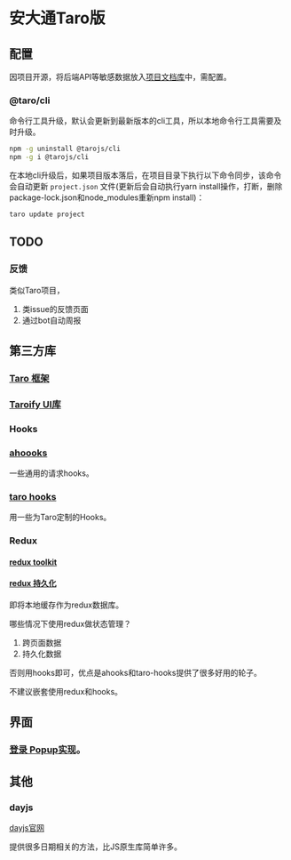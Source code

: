 # 安大通Taro版

## 配置

因项目开源，将后端API等敏感数据放入[项目文档库](https://ahuer.yuque.com/docs/share/b7f86141-33ee-4a06-8398-50467eee6f6a)中，需配置。

### @taro/cli

命令行工具升级，默认会更新到最新版本的cli工具，所以本地命令行工具需要及时升级。

```bash
npm -g uninstall @tarojs/cli
npm -g i @tarojs/cli
```

在本地cli升级后，如果项目版本落后，在项目目录下执行以下命令同步，该命令会自动更新 `project.json` 文件(更新后会自动执行yarn install操作，打断，删除package-lock.json和node_modules重新npm install)：

```bash
taro update project
```

## TODO

### 反馈
类似Taro项目，
1. 类issue的反馈页面
2. 通过bot自动周报

## 第三方库

### [Taro 框架](https://docs.taro.zone/docs/GETTING-STARTED)

### [Taroify UI库](https://taroify.gitee.io/taroify.com/quickstart/)

### Hooks

### [ahoooks](https://ahooks.js.org/zh-CN/hooks/use-request/index)
一些通用的请求hooks。

### [taro hooks](https://taro-hooks-innocces.vercel.app/hooks/basic/use-app)

用一些为Taro定制的Hooks。

### Redux

#### [redux toolkit](https://redux-toolkit.js.org/tutorials/quick-start)

#### [redux 持久化](https://github.com/mefengl/redux-persist-taro-storage/tree/patch-1)

即将本地缓存作为redux数据库。

哪些情况下使用redux做状态管理？
1. 跨页面数据
2. 持久化数据

否则用hooks即可，优点是ahooks和taro-hooks提供了很多好用的轮子。

不建议嵌套使用redux和hooks。

## 界面
### [登录 Popup实现](https://taroify.gitee.io/taroify.com/components/popup/)。

## 其他

### dayjs

[dayjs官网](https://dayjs.gitee.io/zh-CN/)

提供很多日期相关的方法，比JS原生库简单许多。
